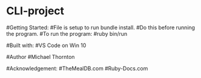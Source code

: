 # CLI-project

#Getting Started:
  #File is setup to run bundle install.
  #Do this before running the program.
  #To run the program:
    #ruby bin/run
    
 #Built with:
  #VS Code on Win 10
  
 #Author
  #Michael Thornton
  
 #Acknowledgement:
   #TheMealDB.com
   #Ruby-Docs.com
    
